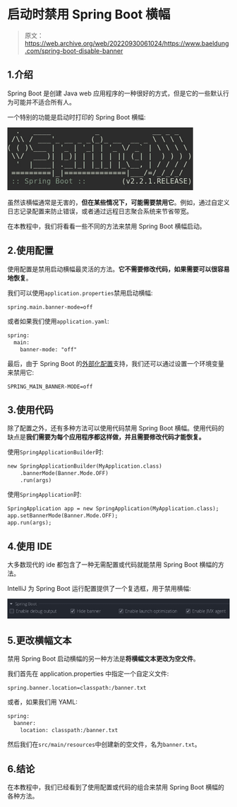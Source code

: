 # 启动时禁用 Spring Boot 横幅

> 原文：<https://web.archive.org/web/20220930061024/https://www.baeldung.com/spring-boot-disable-banner>

## 1.介绍

Spring Boot 是创建 Java web 应用程序的一种很好的方式，但是它的一些默认行为可能并不适合所有人。

一个特别的功能是启动时打印的 Spring Boot 横幅:

[![](img/205512a86965d0caa67e2132b847f321.png)](/web/20220627181738/https://www.baeldung.com/wp-content/uploads/2019/11/spring-boot-banner-1.jpg)

虽然该横幅通常是无害的，**但在某些情况下，可能需要禁用它**。例如，通过自定义日志记录配置来防止错误，或者通过远程日志聚合系统来节省带宽。

在本教程中，我们将看看一些不同的方法来禁用 Spring Boot 横幅启动。

## 2.使用配置

使用配置是禁用启动横幅最灵活的方法。**它不需要修改代码，如果需要可以很容易地恢复**。

我们可以使用`application.properties`禁用启动横幅:

```
spring.main.banner-mode=off
```

或者如果我们使用`application.yaml`:

```
spring:
  main:
    banner-mode: "off"
```

最后，由于 Spring Boot 的[外部化配置](https://web.archive.org/web/20220627181738/https://docs.spring.io/spring-boot/docs/current/reference/html/spring-boot-features.html#boot-features-external-config)支持，我们还可以通过设置一个环境变量来禁用它:

```
SPRING_MAIN_BANNER-MODE=off
```

## 3.使用代码

除了配置之外，还有多种方法可以使用代码禁用 Spring Boot 横幅。使用代码的缺点是**我们需要为每个应用程序都这样做，并且需要修改代码才能恢复。**

使用`SpringApplicationBuilder`时:

```
new SpringApplicationBuilder(MyApplication.class)
    .bannerMode(Banner.Mode.OFF)
    .run(args)
```

使用`SpringApplication`时:

```
SpringApplication app = new SpringApplication(MyApplication.class);
app.setBannerMode(Banner.Mode.OFF);
app.run(args);
```

## 4.使用 IDE

大多数现代的 ide 都包含了一种无需配置或代码就能禁用 Spring Boot 横幅的方法。

IntelliJ 为 Spring Boot 运行配置提供了一个复选框，用于禁用横幅:

[![](img/cf0bfc6ff02365cdf3a1859b23e43fba.png)](/web/20220627181738/https://www.baeldung.com/wp-content/uploads/2019/11/disable-spring-boot-banner-intellij.jpg)

## 5.更改横幅文本

禁用 Spring Boot 启动横幅的另一种方法是**将横幅文本更改为空文件**。

我们首先在 application.properties 中指定一个自定义文件:

```
spring.banner.location=classpath:/banner.txt
```

或者，如果我们用 YAML:

```
spring:
  banner:
    location: classpath:/banner.txt
```

然后我们在`src/main/resources`中创建新的空文件，名为`banner.txt`。

## 6.结论

在本教程中，我们已经看到了使用配置或代码的组合来禁用 Spring Boot 横幅的各种方法。
